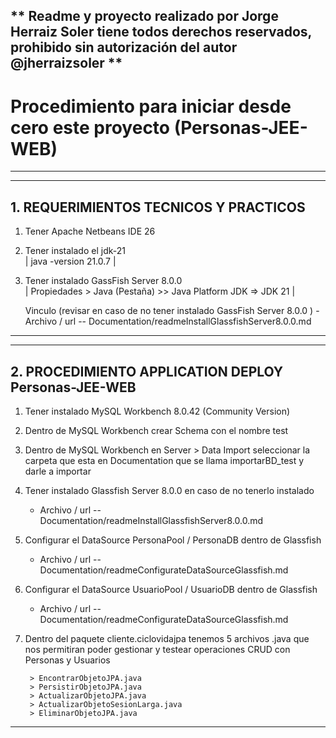 
**                 Readme y proyecto realizado por Jorge Herraiz Soler tiene todos derechos reservados, prohibido sin autorización del autor @jherraizsoler        **
---
# Procedimiento para iniciar desde cero este proyecto (Personas-JEE-WEB)                          
---

---
## 1. REQUERIMIENTOS TECNICOS  Y  PRACTICOS

1. Tener Apache Netbeans IDE 26  
 
2. Tener instalado el jdk-21  
   | java -version 21.0.7 | 

3. Tener instalado GassFish Server 8.0.0  
   | Propiedades > Java (Pestaña) >> Java Platform JDK =>  JDK 21  | 

   Vinculo (revisar en caso de no tener instalado GassFish Server 8.0.0 )
        - Archivo  / url  --  Documentation/readmeInstallGlassfishServer8.0.0.md
---

---
## 2. PROCEDIMIENTO   APPLICATION   DEPLOY Personas-JEE-WEB

1. Tener instalado MySQL Workbench 8.0.42  (Community Version)

2. Dentro de MySQL Workbench crear Schema con el nombre test 

3. Dentro de MySQL Workbench en Server > Data Import  seleccionar la carpeta que esta en Documentation que se llama importarBD_test y darle a importar

4. Tener instalado Glassfish Server 8.0.0 en caso de no tenerlo instalado 
    - Archivo  / url  --  Documentation/readmeInstallGlassfishServer8.0.0.md

5. Configurar el DataSource  PersonaPool / PersonaDB  dentro de Glassfish 
    - Archivo / url  --  Documentation/readmeConfigurateDataSourceGlassfish.md

6. Configurar el DataSource  UsuarioPool / UsuarioDB  dentro de Glassfish 
    - Archivo / url  --  Documentation/readmeConfigurateDataSourceGlassfish.md


7. Dentro del paquete cliente.ciclovidajpa tenemos 5 archivos .java que nos 
   permitiran poder gestionar y testear operaciones CRUD con Personas y Usuarios

        > EncontrarObjetoJPA.java
        > PersistirObjetoJPA.java
        > ActualizarObjetoJPA.java
        > ActualizarObjetoSesionLarga.java
        > EliminarObjetoJPA.java
---